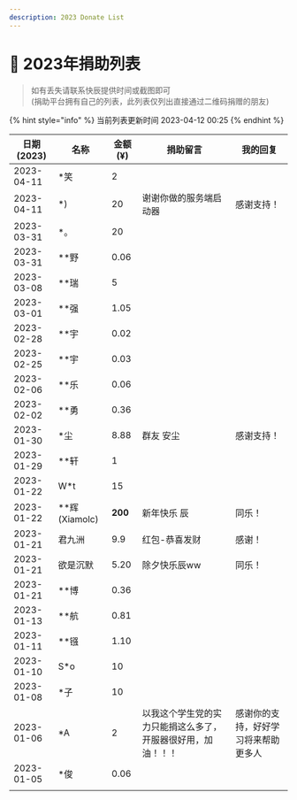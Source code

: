 ```yaml
---
description: 2023 Donate List
---
```


# 🐰 2023年捐助列表

> 如有丢失请联系快辰提供时间或截图即可\
> (捐助平台拥有自己的列表，此列表仅列出直接通过二维码捐赠的朋友)

{% hint style="info" %}
当前列表更新时间 2023-04-12 00:25
{% endhint %}

| 日期(2023)   | 名称             | 金额(¥)   | 捐助留言                           | 我的回复               |
| ---------- | -------------- | ------- | ------------------------------ | ------------------ |
| 2023-04-11 | \*笑            | 2       |                                |                    |
| 2023-04-11 | \*)            | 20      | 谢谢你做的服务端启动器                    | 感谢支持！              |
| 2023-03-31 | \*。            | 20      |                                |                    |
| 2023-03-31 | \*\*野          | 0.06    |                                |                    |
| 2023-03-08 | \*\*瑞          | 5       |                                |                    |
| 2023-03-01 | \*\*强          | 1.05    |                                |                    |
| 2023-02-28 | \*\*宇          | 0.02    |                                |                    |
| 2023-02-25 | \*\*宇          | 0.03    |                                |                    |
| 2023-02-06 | \*\*乐          | 0.06    |                                |                    |
| 2023-02-02 | \*\*勇          | 0.36    |                                |                    |
| 2023-01-30 | \*尘            | 8.88    | 群友 安尘                          | 感谢支持！              |
| 2023-01-29 | \*\*轩          | 1       |                                |                    |
| 2023-01-22 | W\*t           | 15      |                                |                    |
| 2023-01-22 | \*\*辉(Xiamolc) | **200** | 新年快乐 辰                         | 同乐！                |
| 2023-01-21 | 君九洲            | 9.9     | 红包-恭喜发财                        | 感谢！                |
| 2023-01-21 | 欲是沉默           | 5.20    | 除夕快乐辰ww                        | 同乐！                |
| 2023-01-21 | \*\*博          | 0.36    |                                |                    |
| 2023-01-13 | \*\*航          | 0.81    |                                |                    |
| 2023-01-11 | \*\*镪          | 1.10    |                                |                    |
| 2023-01-10 | S\*o           | 10      |                                |                    |
| 2023-01-08 | \*子            | 10      |                                |                    |
| 2023-01-06 | \*A            | 2       | 以我这个学生党的实力只能捐这么多了，开服器很好用，加油！！！ | 感谢你的支持，好好学习将来帮助更多人 |
| 2023-01-05 | \*俊            | 0.06    |                                |                    |
|            |                |         |                                |                    |
